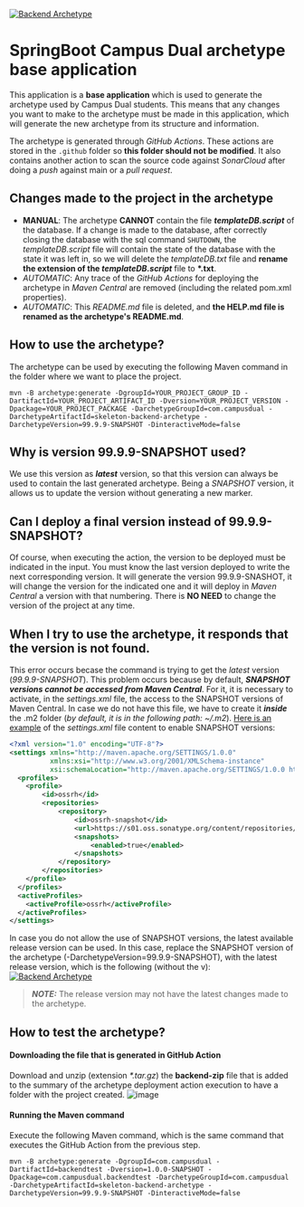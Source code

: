 [![Backend Archetype](https://img.shields.io/maven-central/v/com.campusdual/skeleton-backend-archetype?label=Latest%20backend%20archetype&style=flat-square)](https://maven-badges.herokuapp.com/maven-central/com.campusdual/skeleton-backend-archetype)

# SpringBoot Campus Dual archetype base application
This application is a **base application** which is used to generate the archetype used by Campus Dual students. This means that any changes you want to make to the archetype must be made in this application, which will generate the new archetype from its structure and information. 

The archetype is generated through *GitHub Actions*. These actions are stored in the <code>.github</code> folder so **this folder should not be modified**. It also contains another action to scan the source code against *SonarCloud* after doing a *push* against main or a *pull request*.

## Changes made to the project in the archetype
* **MANUAL**: The archetype **CANNOT** contain the file ***templateDB.script*** of the database. If a change is made to the database, after correctly closing the database with the sql command <code>SHUTDOWN</code>, the *templateDB.script* file will contain the state of the database with the state it was left in, so we will delete the *templateDB.txt* file and **rename the extension of the *templateDB.script*** file to **\*.txt**. 
* *AUTOMATIC*: Any trace of the *GitHub Actions* for deploying the archetype in *Maven Central* are removed (including the related pom.xml properties).
* *AUTOMATIC*: This *README.md* file is deleted, and **the HELP.md file is renamed as the archetype's README.md**.

## How to use the archetype?
The archetype can be used by executing the following Maven command in the folder where we want to place the project.
```
mvn -B archetype:generate -DgroupId=YOUR_PROJECT_GROUP_ID -DartifactId=YOUR_PROJECT_ARTIFACT_ID -Dversion=YOUR_PROJECT_VERSION -Dpackage=YOUR_PROJECT_PACKAGE -DarchetypeGroupId=com.campusdual -DarchetypeArtifactId=skeleton-backend-archetype -DarchetypeVersion=99.9.9-SNAPSHOT -DinteractiveMode=false
```

## Why is version 99.9.9-SNAPSHOT used?
We use this version as ***latest*** version, so that this version can always be used to contain the last generated archetype. Being a *SNAPSHOT* version, it allows us to update the version without generating a new marker.

## Can I deploy a final version instead of 99.9.9-SNAPSHOT?
Of course, when executing the action, the version to be deployed must be indicated in the input. You must know the last version deployed to write the next corresponding version. It will generate the version 99.9.9-SNASHOT, it will change the version for the indicated one and it will deploy in *Maven Central* a version with that numbering. There is **NO NEED** to change the version of the project at any time.

## When I try to use the archetype, it responds that the version is not found.
This error occurs becase the command is trying to get the *latest* version (*99.9.9-SNAPSHOT*). This problem occurs because by default, ***SNAPSHOT versions cannot be accessed from Maven Central***. For it, it is necessary to activate, in the *settings.xml* file, the access to the SNAPSHOT versions of Maven Central. In case we do not have this file, we have to create it ***inside*** the .m2 folder (*by default, it is in the following path: ~/.m2*). [Here is an example](https://gist.github.com/supportcampusdual/fa55eb0fa7fd91f825abcc557a1f730d) of the *settings.xml* file content to enable SNAPSHOT versions:
```xml
<?xml version="1.0" encoding="UTF-8"?>
<settings xmlns="http://maven.apache.org/SETTINGS/1.0.0" 
          xmlns:xsi="http://www.w3.org/2001/XMLSchema-instance" 
          xsi:schemaLocation="http://maven.apache.org/SETTINGS/1.0.0 http://maven.apache.org/xsd/settings-1.0.0.xsd">
  <profiles>
	<profile>
		<id>ossrh</id>
		<repositories>
			<repository>
				<id>ossrh-snapshot</id>
				<url>https://s01.oss.sonatype.org/content/repositories/snapshots/</url>
				<snapshots>
					<enabled>true</enabled>
				</snapshots>
			</repository>
		</repositories>
	</profile>
  </profiles>
  <activeProfiles>
	<activeProfile>ossrh</activeProfile>
  </activeProfiles>
</settings>
```
In case you do not allow the use of SNAPSHOT versions, the latest available release version can be used. In this case, replace the SNAPSHOT version of the archetype (-DarchetypeVersion=99.9.9-SNAPSHOT), with the latest release version, which is the following (without the v): [![Backend Archetype](https://img.shields.io/maven-central/v/com.campusdual/skeleton-backend-archetype?label=&style=flat-square)](https://maven-badges.herokuapp.com/maven-central/com.campusdual/skeleton-backend-archetype) 

> **_NOTE:_**  The release version may not have the latest changes made to the archetype.

## How to test the archetype?
#### Downloading the file that is generated in GitHub Action
Download and unzip (extension *\*.tar.gz*) the **backend-zip** file that is added to the summary of the archetype deployment action execution to have a folder with the project created.
![image](https://i.imgur.com/DOpyK5M.png)
#### Running the Maven command
Execute the following Maven command, which is the same command that executes the GitHub Action from the previous step.
```
mvn -B archetype:generate -DgroupId=com.campusdual -DartifactId=backendtest -Dversion=1.0.0-SNAPSHOT -Dpackage=com.campusdual.backendtest -DarchetypeGroupId=com.campusdual -DarchetypeArtifactId=skeleton-backend-archetype -DarchetypeVersion=99.9.9-SNAPSHOT -DinteractiveMode=false
```
